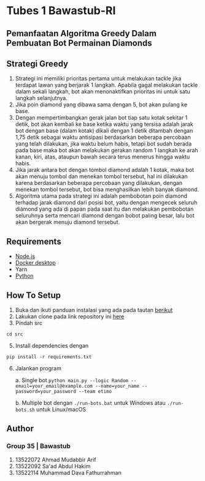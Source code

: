 # Tubes 1 Bawastub-RI
## Pemanfaatan Algoritma Greedy Dalam Pembuatan Bot Permainan Diamonds

## Strategi Greedy
1. Strategi ini memiliki prioritas pertama untuk melakukan tackle jika terdapat lawan yang berjarak 1 langkah. Apabila gagal melakukan tackle dalam sekali langkah, bot akan menonaktifkan prioritas ini untuk satu langkah selanjutnya. 
2. Jika poin diamond yang dibawa sama dengan 5, bot akan pulang ke base.
3. Dengan mempertimbangkan gerak jalan bot tiap satu kotak sekitar 1 detik, bot akan kembali ke base ketika waktu yang tersisa adalah jarak bot dengan base (dalam kotak) dikali dengan 1 detik ditambah dengan 1,75 detik sebagai waktu antisipasi berdasarkan beberapa percobaan yang telah dilakukan, jika waktu belum habis, tetapi bot sudah berada pada base maka bot akan melakukan gerakan random 1 langkah ke arah kanan, kiri, atas, ataupun bawah secara terus menerus hingga waktu habis. 
4. Jika jarak antara bot dengan tombol diamond adalah 1 kotak, maka bot akan menuju tombol dan menekan tombol tersebut, hal ini dilakukan karena berdasarkan beberapa percobaan yang dilakukan, dengan menekan tombol tersebut, bot bisa menghasilkan lebih banyak diamond.
5. Algoritma utama pada strategi ini adalah pembobotan poin diamond terhadap jarak diamond dari posisi bot, yaitu dengan mengecek seluruh diamond yang ada di papan pada saat itu dan melakukan pembobotan seluruhnya serta mencari diamond dengan bobot paling besar, lalu bot akan bergerak menuju diamond tersebut.


## Requirements
* [Node.js](https://nodejs.org/en) 
* [Docker desktop](https://www.docker.com/products/docker-desktop/)
* Yarn
* [Python](https://www.python.org/downloads/) 

## How To Setup
1. Buka dan ikuti panduan instalasi yang ada pada tautan [berikut](https://docs.google.com/document/d/1L92Axb89yIkom0b24D350Z1QAr8rujvHof7-kXRAp7c/edit)
2. Lakukan clone pada link repository ini [here](https://github.com/mdavaf17/Tubes1_Bawastub-RI/edit/main/README.md)
3. Pindah src
```
cd src
```
5. Install dependencies dengan
```
pip install -r requirements.txt
```
6. Jalankan program

   a. Single bot ```python main.py --logic Random --email=your_email@example.com --name=your_name --password=your_password --team etimo```

   b. Multiple bot dengan ```./run-bots.bat``` untuk Windows atau ```./run-bots.sh``` untuk Linux/macOS

## Author 

### Group 35 | Bawastub

1. 13522072	Ahmad Mudabbir Arif
2. 13522092	Sa'ad Abdul Hakim
3. 13522114	Muhammad Dava Fathurrahman
